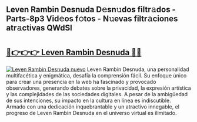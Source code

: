 ## Leven Rambin Desnuda D𝚎sn𝚞dos filtr𝚊dos - Parts-8p3 Vid𝚎os f𝚘tos - N𝚞evas filtr𝚊ciones atr𝚊ctivas QWdSl

# <h2><a href="http://mb8xiek.tromn.icu/?c=Leven+Rambin+Desnuda">🔗👉👉👉 Leven Rambin Desnuda 🔗🔗</a></h2>

[![Leven Rambin Desnuda nuevo](https://i.imgur.com/pEAQMta.gif)](http://mb8xiek.tromn.icu/?c=Leven+Rambin+Desnuda)
Leven Rambin Desnuda, una personalidad multifacética y enigmática, desafía la comprensión fácil. Su enfoque único para crear una presencia en la web ha fascinado y provocado observadores, generando debates sobre la privacidad, la expresión artística y las complejidades de las sociedades digitales. A pesar de la ambigüedad de sus intenciones, su impacto en la cultura en línea es indiscutible. Armado con una dedicación inquebrantable y un atractivo innegable, el progreso de Leven Rambin Desnuda en el universo virtual es ilimitado.
